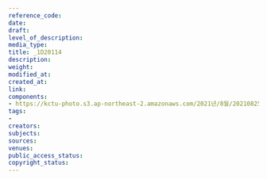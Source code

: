 ```yaml
---
reference_code: 
date: 
draft: 
level_of_description: 
media_type: 
title: _1D20114
description: 
weight: 
modified_at: 
created_at: 
link: 
components:
- https://kctu-photo.s3.ap-northeast-2.amazonaws.com/2021년/8월/20210825_하반기+총파업+대장정_대구/_1D20114.jpg
tags:
- 
creators: 
subjects: 
sources: 
venues: 
public_access_status: 
copyright_status: 
---
```

